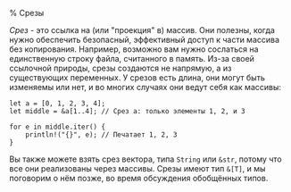 % Срезы

*Срез* - это ссылка на (или "проекция" в) массив. Они полезны, когда нужно
обеспечить безопасный, эффективный доступ к части массива без копирования.
Например, возможно вам нужно сослаться на единственную строку файла, считанного
в память. Из-за своей ссылочной природы, срезы создаются не напрямую, а из
существующих переменных. У срезов есть длина, они могут быть изменяемы или нет,
и во многих случаях они ведут себя как массивы:

```{rust}
let a = [0, 1, 2, 3, 4];
let middle = &a[1..4]; // Срез a: только элементы 1, 2, и 3

for e in middle.iter() {
    println!("{}", e); // Печатает 1, 2, 3
}
```

Вы также можете взять срез вектора, типа `String` или `&str`, потому что все они
реализованы через массивы. Срезы имеют тип `&[T]`, и мы поговорим о нём позже,
во время обсуждения обобщённых типов.
